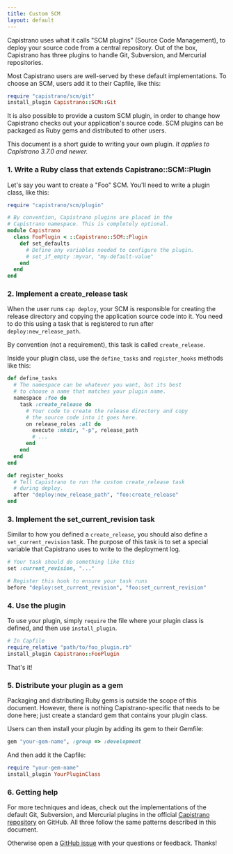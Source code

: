```yaml
---
title: Custom SCM
layout: default
---
```


Capistrano uses what it calls "SCM plugins" (Source Code Management), to deploy
your source code from a central repository. Out of the box, Capistrano has three
plugins to handle Git, Subversion, and Mercurial repositories.

Most Capistrano users are well-served by these default implementations. To
choose an SCM, users add it to their Capfile, like this:

```ruby
require "capistrano/scm/git"
install_plugin Capistrano::SCM::Git
```

It is also possible to provide a custom SCM plugin, in order to change how
Capistrano checks out your application's source code. SCM plugins can be
packaged as Ruby gems and distributed to other users.

This document is a short guide to writing your own plugin. *It applies to
Capistrano 3.7.0 and newer.*

### 1. Write a Ruby class that extends Capistrano::SCM::Plugin

Let's say you want to create a "Foo" SCM. You'll need to write a plugin class,
like this:

```ruby
require "capistrano/scm/plugin"

# By convention, Capistrano plugins are placed in the
# Capistrano namespace. This is completely optional.
module Capistrano
  class FooPlugin < ::Capistrano::SCM::Plugin
    def set_defaults
      # Define any variables needed to configure the plugin.
      # set_if_empty :myvar, "my-default-value"
    end
  end
end
```

### 2. Implement a create_release task

When the user runs `cap deploy`, your SCM is responsible for creating the
release directory and copying the application source code into it. You need to
do this using a task that is registered to run after `deploy:new_release_path`.

By convention (not a requirement), this task is called `create_release`.

Inside your plugin class, use the `define_tasks` and `register_hooks` methods
like this:

```ruby
def define_tasks
  # The namespace can be whatever you want, but its best
  # to choose a name that matches your plugin name.
  namespace :foo do
    task :create_release do
      # Your code to create the release directory and copy
      # the source code into it goes here.
      on release_roles :all do
        execute :mkdir, "-p", release_path
        # ...
      end
    end
  end
end

def register_hooks
  # Tell Capistrano to run the custom create_release task
  # during deploy.
  after "deploy:new_release_path", "foo:create_release"
end
```

### 3. Implement the set_current_revision task

Similar to how you defined a `create_release`, you should also define a
`set_current_revision` task. The purpose of this task is to set a special
variable that Capistrano uses to write to the deployment log.

```ruby
# Your task should do something like this
set :current_revision, "..."

# Register this hook to ensure your task runs
before "deploy:set_current_revision", "foo:set_current_revision"
```

### 4. Use the plugin

To use your plugin, simply `require` the file where your plugin class is
defined, and then use `install_plugin`.

```ruby
# In Capfile
require_relative "path/to/foo_plugin.rb"
install_plugin Capistrano::FooPlugin
```

That's it!

### 5. Distribute your plugin as a gem

Packaging and distributing Ruby gems is outside the scope of this document.
However, there is nothing Capistrano-specific that needs to be done here; just
create a standard gem that contains your plugin class.

Users can then install your plugin by adding its gem to their Gemfile:

```ruby
gem "your-gem-name", :group => :development
```

And then add it the Capfile:

```ruby
require "your-gem-name"
install_plugin YourPluginClass
```

### 6. Getting help

For more techniques and ideas, check out the implementations of the default Git,
Subversion, and Mercurial plugins in the official
[Capistrano repository](https://github.com/capistrano/capistrano) on GitHub.
All three follow the same patterns described in this document.

Otherwise open a [GitHub issue](https://github.com/capistrano/capistrano/issues)
with your questions or feedback. Thanks!
